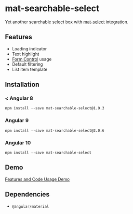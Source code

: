 # mat-searchable-select

Yet another searchable select box with [mat-select](https://material.angular.io/components/select/overview) integration.

## Features

- Loading indicator
- Text highlight
- [Form Control](https://angular.io/api/forms/FormControl) usage
- Default filtering
- List item template

## Installation

### < Angular 8

`npm install --save mat-searchable-select@1.0.3`

### Angular 9

`npm install --save mat-searchable-select@2.0.6`

### Angular 10

`npm install --save mat-searchable-select`

## Demo

[Features and Code Usage Demo](https://izerozlu.github.io/mat-searchable-select-demo/)

## Dependencies

- `@angular/material`

